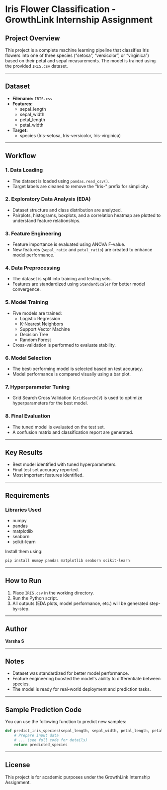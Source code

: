 # Iris Flower Classification - GrowthLink Internship Assignment

## Project Overview
This project is a complete machine learning pipeline that classifies Iris flowers into one of three species (“setosa”, “versicolor”, or “virginica”) based on their petal and sepal measurements. The model is trained using the provided `IRIS.csv` dataset.

---

## Dataset
- **Filename:** `IRIS.csv`
- **Features:**
  - sepal_length
  - sepal_width
  - petal_length
  - petal_width
- **Target:**
  - species (Iris-setosa, Iris-versicolor, Iris-virginica)

---

## Workflow

### 1. Data Loading
- The dataset is loaded using `pandas.read_csv()`.
- Target labels are cleaned to remove the "Iris-" prefix for simplicity.

### 2. Exploratory Data Analysis (EDA)
- Dataset structure and class distribution are analyzed.
- Pairplots, histograms, boxplots, and a correlation heatmap are plotted to understand feature relationships.

### 3. Feature Engineering
- Feature importance is evaluated using ANOVA F-value.
- New features (`sepal_ratio` and `petal_ratio`) are created to enhance model performance.

### 4. Data Preprocessing
- The dataset is split into training and testing sets.
- Features are standardized using `StandardScaler` for better model convergence.

### 5. Model Training
- Five models are trained:
  - Logistic Regression
  - K-Nearest Neighbors
  - Support Vector Machine
  - Decision Tree
  - Random Forest
- Cross-validation is performed to evaluate stability.

### 6. Model Selection
- The best-performing model is selected based on test accuracy.
- Model performance is compared visually using a bar plot.

### 7. Hyperparameter Tuning
- Grid Search Cross Validation (`GridSearchCV`) is used to optimize hyperparameters for the best model.

### 8. Final Evaluation
- The tuned model is evaluated on the test set.
- A confusion matrix and classification report are generated.

---

## Key Results
- Best model identified with tuned hyperparameters.
- Final test set accuracy reported.
- Most important features identified.

---

## Requirements

### Libraries Used
- numpy
- pandas
- matplotlib
- seaborn
- scikit-learn

Install them using:
```bash
pip install numpy pandas matplotlib seaborn scikit-learn
```

---

## How to Run
1. Place `IRIS.csv` in the working directory.
2. Run the Python script.
3. All outputs (EDA plots, model performance, etc.) will be generated step-by-step.

---

## Author
**Varsha S**

---

## Notes
- Dataset was standardized for better model performance.
- Feature engineering boosted the model's ability to differentiate between species.
- The model is ready for real-world deployment and prediction tasks.

---

## Sample Prediction Code
You can use the following function to predict new samples:
```python
def predict_iris_species(sepal_length, sepal_width, petal_length, petal_width):
    # Prepare input data
    # ... (see full code for details)
    return predicted_species
```

---

## License
This project is for academic purposes under the GrowthLink Internship Assignment.

